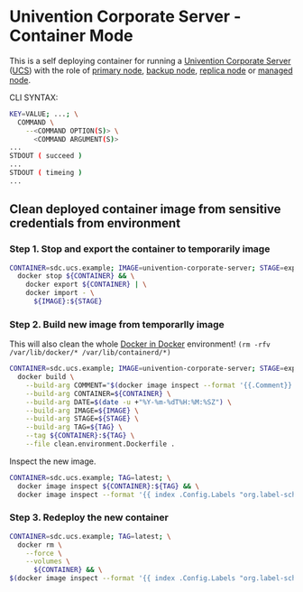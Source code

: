 # Univention Corporate Server - Container Mode

This is a self deploying container for running a [Univention Corporate Server](https://www.univention.com/products/ucs/) ([UCS](https://docs.software-univention.de/manual.html)) with the role of [primary node](https://docs.software-univention.de/manual.html#domain-ldap:Primary_Directory_Node), [backup node](https://docs.software-univention.de/manual.html#domain-ldap:Backup_Directory_Node), [replica node](https://docs.software-univention.de/manual.html#domain-ldap:Replica_Directory_Node) or [managed node](https://docs.software-univention.de/manual.html#domain-ldap:Managed_Node).

CLI SYNTAX:
```bash
KEY=VALUE; ...; \
  COMMAND \
    --<COMMAND OPTION(S)> \
      <COMMAND ARGUMENT(S)>
...
STDOUT ( succeed )
...
STDOUT ( timeing )
...
```

## Clean deployed container image from sensitive credentials from environment
### Step 1. Stop and export the container to temporarily image
```bash
CONTAINER=sdc.ucs.example; IMAGE=univention-corporate-server; STAGE=export; TAG=latest; \
  docker stop ${CONTAINER} && \
    docker export ${CONTAINER} | \
    docker import - \
      ${IMAGE}:${STAGE}
```
### Step 2. Build new image from temporarlly image
This will also clean the whole [Docker in Docker](https://docs.docker.com/engine/reference/run/#runtime-privilege-and-linux-capabilities) environment! ```(rm -rfv /var/lib/docker/* /var/lib/containerd/*)```
```bash
CONTAINER=sdc.ucs.example; IMAGE=univention-corporate-server; STAGE=export; TAG=latest; \
  docker build \
    --build-arg COMMENT="$(docker image inspect --format '{{.Comment}}' univention-corporate-server-debootstrap:latest)" \
    --build-arg CONTAINER=${CONTAINER} \
    --build-arg DATE=$(date -u +"%Y-%m-%dT%H:%M:%SZ") \
    --build-arg IMAGE=${IMAGE} \
    --build-arg STAGE=${STAGE} \
    --build-arg TAG=${TAG} \
    --tag ${CONTAINER}:${TAG} \
    --file clean.environment.Dockerfile .
```
Inspect the new image.
```bash
CONTAINER=sdc.ucs.example; TAG=latest; \
  docker image inspect ${CONTAINER}:${TAG} && \
  docker image inspect --format '{{ index .Config.Labels "org.label-schema.docker.cmd"}}' ${CONTAINER}:${TAG}
```
### Step 3. Redeploy the new container
```bash
CONTAINER=sdc.ucs.example; TAG=latest; \
  docker rm \
    --force \
    --volumes \
      ${CONTAINER} && \
$(docker image inspect --format '{{ index .Config.Labels "org.label-schema.docker.cmd"}}' ${CONTAINER}:${TAG})
```
